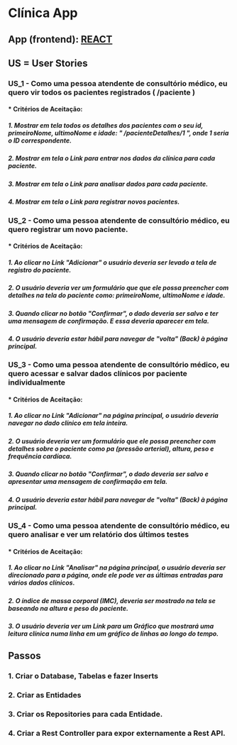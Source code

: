 # Clínica App

## App (frontend): [REACT ](https://github.com/Henderson-da-rocha-porfirio/react-clinica-medica-frontend)

## US = User Stories
### US_1 - Como uma pessoa atendente de consultório médico, eu quero vir todos os pacientes registrados ( /paciente )
#### * Critérios de Aceitação:
##### 1. Mostrar em tela todos os detalhes dos pacientes com o seu id, primeiroNome, ultimoNome e idade: " /pacienteDetalhes/1 ", onde 1 seria o ID correspondente.
##### 2. Mostrar em tela o Link para entrar nos dados da clínica para cada paciente.
##### 3. Mostrar em tela o Link para analisar dados para cada paciente.
##### 4. Mostrar em tela o Link para registrar novos pacientes.
### US_2 - Como uma pessoa atendente de consultório médico, eu quero registrar um novo paciente.
#### * Critérios de Aceitação:
##### 1. Ao clicar no Link "Adicionar" o usuário deveria ser levado a tela de registro do paciente.
##### 2. O usuário deveria ver um formulário que que ele possa preencher com detalhes na tela do paciente como: primeiroNome, ultimoNome e idade.
##### 3. Quando clicar no botão "Confirmar", o dado deveria ser salvo e ter uma mensagem de confirmação. E essa deveria aparecer em tela.
##### 4. O usuário deveria estar hábil para navegar de "volta" (Back) à página principal.
### US_3 - Como uma pessoa atendente de consultório médico, eu quero acessar e salvar dados clínicos por paciente individualmente
#### * Critérios de Aceitação:
##### 1. Ao clicar no Link "Adicionar" na página principal, o usuário deveria navegar no dado clínico em tela inteira.
##### 2. O usuário deveria ver um formulário que ele possa preencher com detalhes sobre o paciente como pa (pressão arterial), altura, peso e frequência cardíaca.
##### 3. Quando clicar no botão "Confirmar", o dado deveria ser salvo e apresentar uma mensagem de confirmação em tela.
##### 4. O usuário deveria estar hábil para navegar de "volta" (Back) à página principal.
### US_4 - Como uma pessoa atendente de consultório médico, eu quero analisar e ver um relatório dos últimos testes
#### * Critérios de Aceitação:
##### 1. Ao clicar no Link "Analisar" na página principal, o usuário deveria ser direcionado para a página, onde ele pode ver as últimas entradas para vários dados clínicos.
##### 2. O índice de massa corporal (IMC), deveria ser mostrado na tela se baseando na altura e peso do paciente.
##### 3. O usuário deveria ver um Link para um Gráfico que mostrará uma leitura clínica numa linha em um gráfico de linhas ao longo do tempo.
## Passos
### 1. Criar o Database, Tabelas e fazer Inserts
### 2. Criar as Entidades
### 3. Criar os Repositories para cada Entidade.
### 4. Criar a Rest Controller para expor externamente a Rest API.

